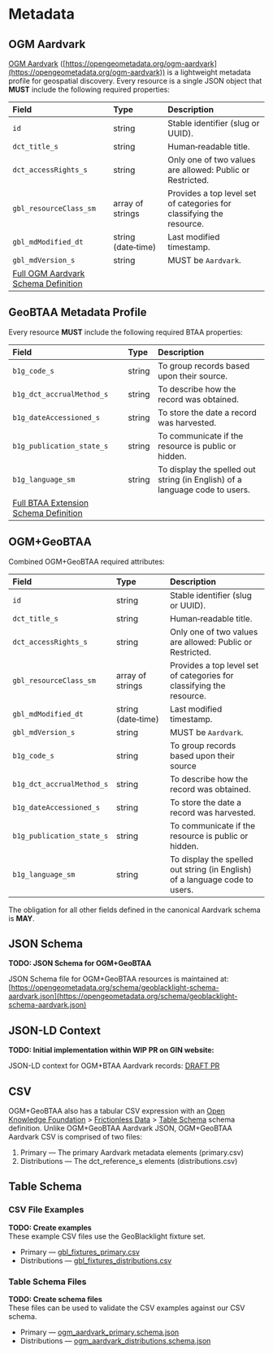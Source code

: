 # Metadata

## OGM Aardvark

[OGM Aardvark](https://opengeometadata.org/ogm-aardvark/) ([https://opengeometadata.org/ogm-aardvark](https://opengeometadata.org/ogm-aardvark)) is a lightweight metadata profile for geospatial discovery. Every resource is a single JSON object that **MUST** include the following required properties:

| Field | Type | Description |
| :---- | :---- | :---- |
| `id` | string | Stable identifier (slug or UUID). |
| `dct_title_s` | string | Human‑readable title. |
| `dct_accessRights_s` | string | Only one of two values are allowed: Public or Restricted. |
| `gbl_resourceClass_sm` | array of strings | Provides a top level set of categories for classifying the resource. |
| `gbl_mdModified_dt` | string (date‑time) | Last modified timestamp. |
| `gbl_mdVersion_s` | string | MUST be `Aardvark`. |
| [Full OGM Aardvark Schema Definition](https://opengeometadata.org/ogm-aardvark/) |  |  |

## GeoBTAA Metadata Profile 

Every resource **MUST** include the following required BTAA properties:

| Field | Type | Description |
| :---- | :---- | :---- |
| `b1g_code_s` | string | To group records based upon their source. |
| `b1g_dct_accrualMethod_s` | string | To describe how the record was obtained. |
| `b1g_dateAccessioned_s` | string | To store the date a record was harvested. |
| `b1g_publication_state_s` | string | To communicate if the resource is public or hidden. |
| `b1g_language_sm` | string | To display the spelled out string (in English) of a language code to users. |
| [Full BTAA Extension Schema Definition](https://gin.btaa.org/metadata/b1g-custom-elements/) |  |  |

## OGM+GeoBTAA

Combined OGM+GeoBTAA required attributes:

| Field | Type | Description |
| :---- | :---- | :---- |
| `id` | string | Stable identifier (slug or UUID). |
| `dct_title_s` | string | Human‑readable title. |
| `dct_accessRights_s` | string | Only one of two values are allowed: Public or Restricted. |
| `gbl_resourceClass_sm` | array of strings | Provides a top level set of categories for classifying the resource. |
| `gbl_mdModified_dt` | string (date‑time) | Last modified timestamp. |
| `gbl_mdVersion_s` | string | MUST be `Aardvark`. |
| `b1g_code_s` | string | To group records based upon their source |
| `b1g_dct_accrualMethod_s` | string | To describe how the record was obtained. |
| `b1g_dateAccessioned_s` | string | To store the date a record was harvested. |
| `b1g_publication_state_s` | string | To communicate if the resource is public or hidden. |
| `b1g_language_sm` | string | To display the spelled out string (in English) of a language code to users. |

The obligation for all other fields defined in the canonical Aardvark schema is **MAY**.

## JSON Schema

**TODO: JSON Schema for OGM+GeoBTAA**

JSON Schema file for OGM+GeoBTAA resources is maintained at: [https://opengeometadata.org/schema/geoblacklight-schema-aardvark.json](https://opengeometadata.org/schema/geoblacklight-schema-aardvark.json)

## JSON-LD Context

**TODO: Initial implementation within WIP PR on GIN website:**

JSON-LD context for OGM+BTAA Aardvark records: [DRAFT PR](https://raw.githubusercontent.com/OpenGeoMetadata/opengeometadata.github.io/18896025536dae80b632aa5b059fb001d3d42c56/docs/context/aardvark.json)

## CSV

OGM+GeoBTAA also has a tabular CSV expression with an [Open Knowledge Foundation](https://okfn.org/en/) \> [Frictionless Data](https://frictionlessdata.io/) \> [Table Schema](https://datapackage.org/standard/table-schema/) schema definition. Unlike OGM+GeoBTAA Aardvark JSON, OGM+GeoBTAA Aardvark CSV is comprised of two files:

1. Primary — The primary Aardvark metadata elements (primary.csv)  
2. Distributions — The dct\_reference\_s elements (distributions.csv)

## Table Schema

### CSV File Examples

**TODO: Create examples**  
These example CSV files use the GeoBlacklight fixture set.

* Primary — [gbl\_fixtures\_primary.csv](https://github.com/OpenGeoMetadata/opengeometadata.github.io/blob/api/docs/schema/gbl_fixtures_primary.csv)  
* Distributions — [gbl\_fixtures\_distributions.csv](https://github.com/OpenGeoMetadata/opengeometadata.github.io/blob/api/docs/schema/gbl_fixtures_distributions.csv)

### Table Schema Files

**TODO: Create schema files**  
These files can be used to validate the CSV examples against our CSV schema.

* Primary — [ogm\_aardvark\_primary.schema.json](https://github.com/OpenGeoMetadata/opengeometadata.github.io/blob/api/docs/schema/ogm_aardvark_primary.schema.json)  
* Distributions — [ogm\_aardvark\_distributions.schema.json](https://github.com/OpenGeoMetadata/opengeometadata.github.io/blob/api/docs/schema/ogm_aardvark_distributions.schema.json)